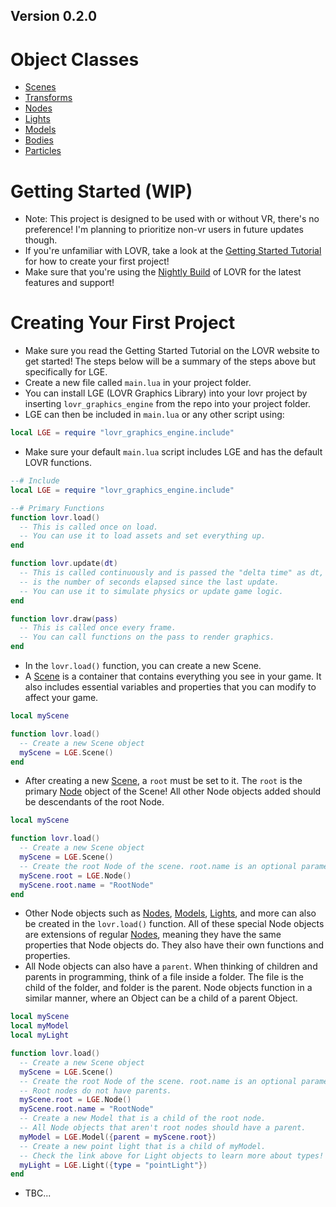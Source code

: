 ## Version 0.2.0

# Object Classes
* [Scenes](https://razorboot.github.io/LOVR-OOP-Graphics-Engine/documentation/v020/scene)
* [Transforms](https://razorboot.github.io/LOVR-OOP-Graphics-Engine/documentation/v020/transform)
* [Nodes](https://razorboot.github.io/LOVR-OOP-Graphics-Engine/documentation/v020/node)
* [Lights](https://razorboot.github.io/LOVR-OOP-Graphics-Engine/documentation/v020/light)
* [Models](https://razorboot.github.io/LOVR-OOP-Graphics-Engine/documentation/v020/model)
* [Bodies](https://razorboot.github.io/LOVR-OOP-Graphics-Engine/documentation/v020/body)
* [Particles](https://razorboot.github.io/LOVR-OOP-Graphics-Engine/documentation/v020/particle)

# Getting Started (WIP)
* Note: This project is designed to be used with or without VR, there's no preference! I'm planning to prioritize non-vr users in future updates though.
* If you're unfamiliar with LOVR, take a look at the [Getting Started Tutorial](https://lovr.org/docs/Getting_Started) for how to create your first project!
* Make sure that you're using the [Nightly Build](https://lovr.org/downloads) of LOVR for the latest features and support!

# Creating Your First Project
* Make sure you read the Getting Started Tutorial on the LOVR website to get started! The steps below will be a summary of the steps above but specifically for LGE.
* Create a new file called ``main.lua`` in your project folder.
* You can install LGE (LOVR Graphics Library) into your lovr project by inserting ``lovr_graphics_engine`` from the repo into your project folder.
* LGE can then be included in ``main.lua`` or any other script using:
```lua
local LGE = require "lovr_graphics_engine.include"
```
* Make sure your default ``main.lua`` script includes LGE and has the default LOVR functions.
```lua
--# Include
local LGE = require "lovr_graphics_engine.include"

--# Primary Functions
function lovr.load()
  -- This is called once on load.
  -- You can use it to load assets and set everything up.
end

function lovr.update(dt)
  -- This is called continuously and is passed the "delta time" as dt, which
  -- is the number of seconds elapsed since the last update.
  -- You can use it to simulate physics or update game logic.
end

function lovr.draw(pass)
  -- This is called once every frame.
  -- You can call functions on the pass to render graphics.
end
```
* In the ``lovr.load()`` function, you can create a new Scene.
* A [Scene](https://razorboot.github.io/LOVR-OOP-Graphics-Engine/documentation/v020/scene) is a container that contains everything you see in your game. It also includes essential variables and properties that you can modify to affect your game.
```lua
local myScene

function lovr.load()
  -- Create a new Scene object
  myScene = LGE.Scene()
end
```
* After creating a new [Scene](https://razorboot.github.io/LOVR-OOP-Graphics-Engine/documentation/v020/scene), a ``root`` must be set to it. The ``root`` is the primary [Node](https://razorboot.github.io/LOVR-OOP-Graphics-Engine/documentation/v020/node) object of the Scene! All other Node objects added should be descendants of the root Node.
```lua
local myScene

function lovr.load()
  -- Create a new Scene object
  myScene = LGE.Scene()
  -- Create the root Node of the scene. root.name is an optional parameter available across all nodes.
  myScene.root = LGE.Node() 
  myScene.root.name = "RootNode"
end
```
* Other Node objects such as [Nodes](https://razorboot.github.io/LOVR-OOP-Graphics-Engine/documentation/v020/node), [Models](https://razorboot.github.io/LOVR-OOP-Graphics-Engine/documentation/v020/model), [Lights](https://razorboot.github.io/LOVR-OOP-Graphics-Engine/documentation/v020/light), and more can also be created in the ``lovr.load()`` function. All of these special Node objects are extensions of regular [Nodes](https://razorboot.github.io/LOVR-OOP-Graphics-Engine/documentation/v020/node), meaning they have the same properties that Node objects do. They also have their own functions and properties.
* All Node objects can also have a ``parent``. When thinking of children and parents in programming, think of a file inside a folder. The file is the child of the folder, and folder is the parent. Node objects function in a similar manner, where an Object can be a child of a parent Object.
```lua
local myScene
local myModel
local myLight

function lovr.load()
  -- Create a new Scene object
  myScene = LGE.Scene()
  -- Create the root Node of the scene. root.name is an optional parameter available across all nodes.
  -- Root nodes do not have parents.
  myScene.root = LGE.Node() 
  myScene.root.name = "RootNode"
  -- Create a new Model that is a child of the root node.
  -- All Node objects that aren't root nodes should have a parent.
  myModel = LGE.Model({parent = myScene.root})
  -- Create a new point light that is a child of myModel.
  -- Check the link above for Light objects to learn more about types!
  myLight = LGE.Light({type = "pointLight"})
end
```
* TBC...
